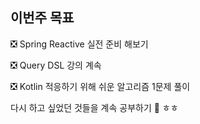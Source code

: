 ## 이번주 목표

❎ Spring Reactive 실전 준비 해보기  

❎ Query DSL 강의 계속  

❎ Kotlin 적응하기 위해 쉬운 알고리즘 1문제 풀이  

다시 하고 싶었던 것들을 계속 공부하기 🏃 ㅎㅎ  